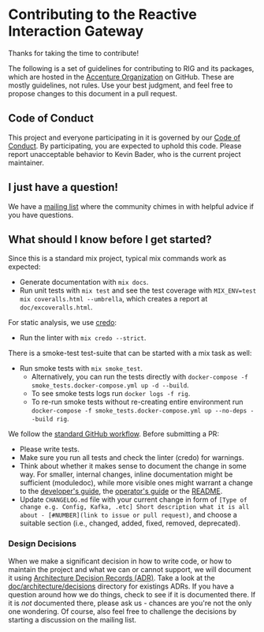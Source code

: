 # Contributing to the Reactive Interaction Gateway

Thanks for taking the time to contribute!

The following is a set of guidelines for contributing to RIG and its packages, which are hosted
in the [Accenture Organization](https://github.com/accenture) on GitHub. These are mostly
guidelines, not rules. Use your best judgment, and feel free to propose changes to this document
in a pull request.

## Code of Conduct

This project and everyone participating in it is governed by our
[Code of Conduct](CODE_OF_CONDUCT.md). By participating, you are expected to uphold this code.
Please report unacceptable behavior to Kevin Bader, who is the current project maintainer.

## I just have a question!

We have a [mailing list](https://groups.google.com/d/forum/reactive-interaction-gateway) where
the community chimes in with helpful advice if you have questions.

## What should I know before I get started?

Since this is a standard mix project, typical mix commands work as expected:

- Generate documentation with `mix docs`.
- Run unit tests with `mix test` and see the test coverage with
  `MIX_ENV=test mix coveralls.html --umbrella`, which creates a report at `doc/excoveralls.html`.

For static analysis, we use [credo](https://github.com/rrrene/credo):

- Run the linter with `mix credo --strict`.

There is a smoke-test test-suite that can be started with a mix task as well:

- Run smoke tests with `mix smoke_test`.
  - Alternatively, you can run the tests directly with `docker-compose -f smoke_tests.docker-compose.yml up -d --build`.
  - To see smoke tests logs run `docker logs -f rig`.
  - To re-run smoke tests without re-creating entire environment run `docker-compose -f smoke_tests.docker-compose.yml up --no-deps --build rig`.

We follow the [standard GitHub workflow](https://guides.github.com/introduction/flow/).
Before submitting a PR:

- Please write tests.
- Make sure you run all tests and check the linter (credo) for warnings.
- Think about whether it makes sense to document the change in some way. For smaller, internal changes, inline documentation might be sufficient (moduledoc), while more visible ones might warrant a change to the [developer's guide](docs/rig-dev-guide.md), the [operator's guide](docs/rig-ops-guide.md) or the [README](./README.md).
- Update `CHANGELOG.md` file with your current change in form of `[Type of change e.g. Config, Kafka, .etc] Short description what it is all about - [#NUMBER](link to issue or pull request)`, and choose a suitable section (i.e., changed, added, fixed, removed, deprecated).

### Design Decisions

When we make a significant decision in how to write code, or how to maintain the project and
what we can or cannot support, we will document it using
[Architecture Decision Records (ADR)](http://thinkrelevance.com/blog/2011/11/15/documenting-architecture-decisions).
Take a look at the [doc/architecture/decisions](doc/architecture/decisions/) directory for
existings ADRs. If you have a question around how we do things, check to see if it is documented
there. If it is *not* documented there, please ask us - chances are you're not the only one
wondering. Of course, also feel free to challenge the decisions by starting a discussion on the
mailing list.

